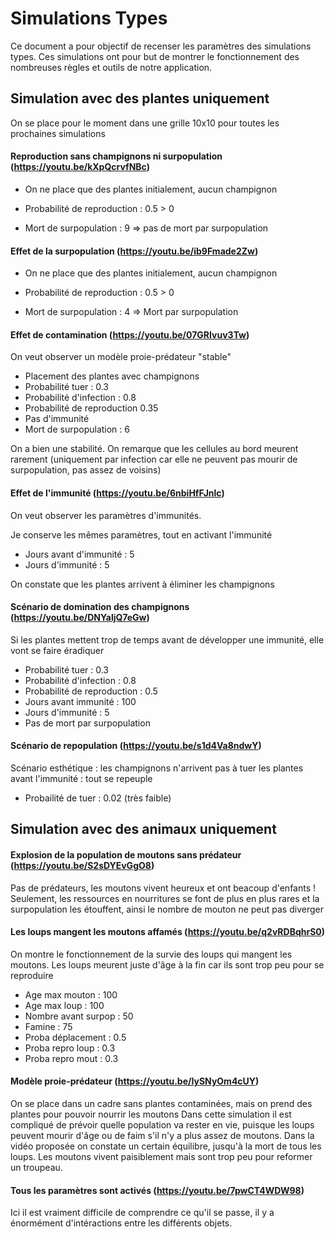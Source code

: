 # Simulations Types

Ce document a pour objectif de recenser les paramètres des simulations types. 
Ces simulations ont pour but de montrer le fonctionnement des nombreuses règles et outils de notre application.

## Simulation avec des plantes uniquement 

On se place pour le moment dans une grille 10x10 pour toutes les prochaines simulations

#### Reproduction sans champignons ni surpopulation (https://youtu.be/kXpQcrvfNBc) 

- On ne place que des plantes initialement, aucun champignon

- Probabilité de reproduction : 0.5 > 0 

- Mort de surpopulation : 9 => pas de mort par surpopulation 

#### Effet de la surpopulation (https://youtu.be/ib9Fmade2Zw)

- On ne place que des plantes initialement, aucun champignon

- Probabilité de reproduction : 0.5 > 0 

- Mort de surpopulation : 4 => Mort par surpopulation 

#### Effet de contamination (https://youtu.be/07GRIvuv3Tw)

On veut observer un modèle proie-prédateur "stable"

- Placement des plantes avec champignons
- Probabilité tuer : 0.3
- Probabilité d'infection : 0.8
- Probabilité de reproduction 0.35
- Pas d'immunité 
- Mort de surpopulation : 6

On a bien une stabilité. On remarque que les cellules au bord meurent rarement (uniquement par infection car elle ne peuvent pas mourir de surpopulation, pas assez de voisins)

#### Effet de l'immunité (https://youtu.be/6nbiHfFJnlc)

On veut observer les paramètres d'immunités. 

Je conserve les mêmes paramètres, tout en activant l'immunité 

- Jours avant d'immunité : 5 
- Jours d'immunité : 5

On constate que les plantes arrivent à éliminer les champignons

#### Scénario de domination des champignons (https://youtu.be/DNYaljQ7eGw)

Si les plantes mettent trop de temps avant de développer une immunité, elle vont se faire éradiquer 

- Probabilité tuer : 0.3
- Probabilité d'infection : 0.8
- Probabilité de reproduction : 0.5
- Jours avant immunité : 100
- Jours d'immunité : 5
- Pas de mort par surpopulation

#### Scénario de repopulation (https://youtu.be/s1d4Va8ndwY)

Scénario esthétique : les champignons n'arrivent pas à tuer les plantes avant l'immunité : tout se repeuple 

- Probailité de tuer : 0.02 (très faible)

## Simulation avec des animaux uniquement 

#### Explosion de la population de moutons sans prédateur (https://youtu.be/S2sDYEvGgO8)

Pas de prédateurs, les moutons vivent heureux et ont beacoup d'enfants !
Seulement, les ressources en nourritures se font de plus en plus rares et la surpopulation les étouffent, ainsi le nombre de mouton ne peut pas diverger

#### Les loups mangent les moutons affamés (https://youtu.be/q2vRDBqhrS0)

On montre le fonctionnement de la survie des loups qui mangent les moutons.
Les loups meurent juste d'âge à la fin car ils sont trop peu pour se reproduire 

- Age max mouton : 100
- Age max loup : 100
- Nombre avant surpop : 50
- Famine : 75
- Proba déplacement : 0.5
- Proba repro loup : 0.3
- Proba repro mout : 0.3

#### Modèle proie-prédateur (https://youtu.be/IySNyOm4cUY)

On se place dans un cadre sans plantes contaminées, mais on prend des plantes pour pouvoir nourrir les moutons 
Dans cette simulation il est compliqué de prévoir quelle population va rester en vie, puisque les loups peuvent mourir d'âge ou de faim s'il n'y a plus assez de moutons.
Dans la vidéo proposée on constate un certain équilibre, jusqu'à la mort de tous les loups. Les moutons vivent paisiblement mais sont trop peu pour reformer un troupeau.

#### Tous les paramètres sont activés (https://youtu.be/7pwCT4WDW98)

Ici il est vraiment difficile de comprendre ce qu'il se passe, il y a énormément d'intéractions entre les différents objets.






